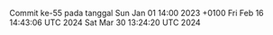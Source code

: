 Commit ke-55 pada tanggal Sun Jan 01 14:00 2023 +0100
Fri Feb 16 14:43:06 UTC 2024
Sat Mar 30 13:24:20 UTC 2024
